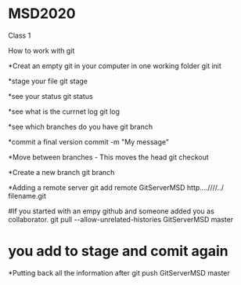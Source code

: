 # MSD2020
Class 1

How to work with git

*Creat an empty git in your computer in one working folder
git init

*stage your file
git stage

*see your status 
git status

*see what is the currnet log
git log

*see which branches do you have
git branch

*commit a final version
commit -m "My message"

*Move between branches  - This moves the head
git checkout

*Create a new branch
git branch <branch name>

*Adding a remote server
git add remote GitServerMSD http....////../ filename.git

#If you started with an empy github and someone added you as collaborator.
git pull --allow-unrelated-histories GitServerMSD master

# you add to stage and comit again
*Putting back all the information after 
git push GitServerMSD master